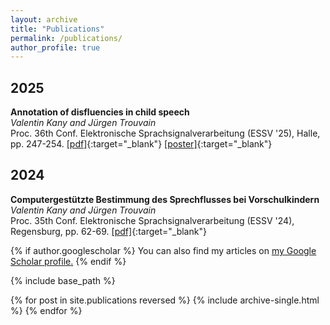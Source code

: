 ```yaml
---
layout: archive
title: "Publications"
permalink: /publications/
author_profile: true
---
```


## 2025

**Annotation of disfluencies in child speech**<br>
*Valentin Kany and Jürgen Trouvain*<br>
Proc. 36th Conf. Elektronische Sprachsignalverarbeitung (ESSV '25), Halle, pp. 247-254.
[[pdf]](/files/Kany_Trouvain_2025.pdf){:target="_blank"} [[poster]](https://www.coli.uni-saarland.de/~trouvain/docs/Kany_Trouvain_2024.pdf){:target="_blank"} <br>

## 2024

**Computergestützte Bestimmung des Sprechflusses bei Vorschulkindern**<br>
*Valentin Kany and Jürgen Trouvain*<br>
Proc. 35th Conf. Elektronische Sprachsignalverarbeitung (ESSV '24), Regensburg, pp. 62-69.
[[pdf]](https://www.coli.uni-saarland.de/~trouvain/docs/Kany_Trouvain_2024.pdf){:target="_blank"}<br>


{% if author.googlescholar %}
  You can also find my articles on <u><a href="{{author.googlescholar}}">my Google Scholar profile</a>.</u>
{% endif %}

{% include base_path %}

{% for post in site.publications reversed %}
  {% include archive-single.html %}
{% endfor %}
